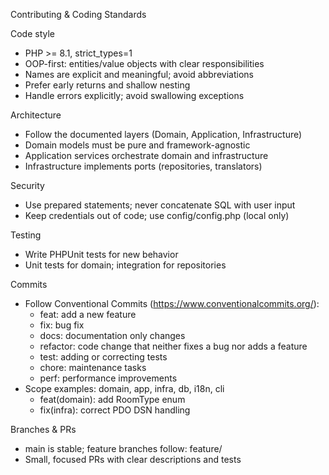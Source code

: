 Contributing & Coding Standards

Code style
- PHP >= 8.1, strict_types=1
- OOP-first: entities/value objects with clear responsibilities
- Names are explicit and meaningful; avoid abbreviations
- Prefer early returns and shallow nesting
- Handle errors explicitly; avoid swallowing exceptions

Architecture
- Follow the documented layers (Domain, Application, Infrastructure)
- Domain models must be pure and framework-agnostic
- Application services orchestrate domain and infrastructure
- Infrastructure implements ports (repositories, translators)

Security
- Use prepared statements; never concatenate SQL with user input
- Keep credentials out of code; use config/config.php (local only)

Testing
- Write PHPUnit tests for new behavior
- Unit tests for domain; integration for repositories

Commits
- Follow Conventional Commits (https://www.conventionalcommits.org/):
  - feat: add a new feature
  - fix: bug fix
  - docs: documentation only changes
  - refactor: code change that neither fixes a bug nor adds a feature
  - test: adding or correcting tests
  - chore: maintenance tasks
  - perf: performance improvements
- Scope examples: domain, app, infra, db, i18n, cli
  - feat(domain): add RoomType enum
  - fix(infra): correct PDO DSN handling

Branches & PRs
- main is stable; feature branches follow: feature/<short-name>
- Small, focused PRs with clear descriptions and tests


